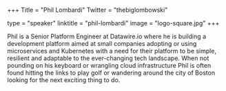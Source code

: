 +++
Title = "Phil Lombardi"
Twitter = "thebiglombowski"

type = "speaker"
linktitle = "phil-lombardi"
image = "logo-square.jpg"
+++


Phil is a Senior Platform Engineer at Datawire.io where he is building a development platform aimed at small companies adopting or using microservices and Kubernetes with a need for their platform to be simple, resilient and adaptable to the ever-changing tech landscape. When not pounding on his keyboard or wrangling cloud infrastructure Phil is often found hitting the links to play golf or wandering around the city of Boston looking for the next exciting thing to do.

